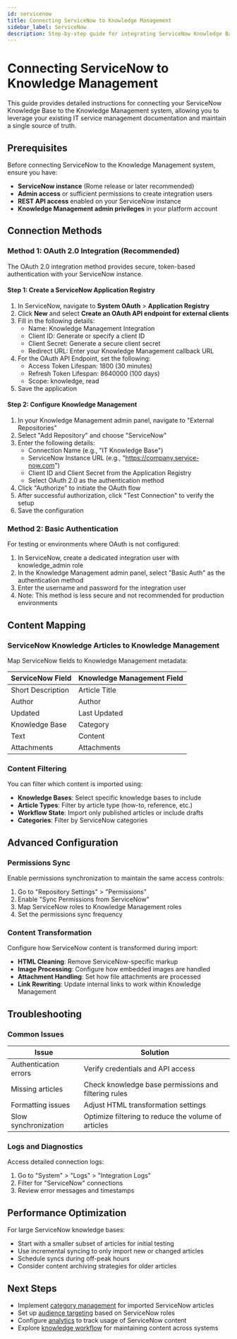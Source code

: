 ```yaml
---
id: servicenow
title: Connecting ServiceNow to Knowledge Management
sidebar_label: ServiceNow
description: Step-by-step guide for integrating ServiceNow Knowledge Base as a repository
---
```


# Connecting ServiceNow to Knowledge Management

This guide provides detailed instructions for connecting your ServiceNow Knowledge Base to the Knowledge Management system, allowing you to leverage your existing IT service management documentation and maintain a single source of truth.

## Prerequisites

Before connecting ServiceNow to the Knowledge Management system, ensure you have:

- **ServiceNow instance** (Rome release or later recommended)
- **Admin access** or sufficient permissions to create integration users
- **REST API access** enabled on your ServiceNow instance
- **Knowledge Management admin privileges** in your platform account

## Connection Methods

### Method 1: OAuth 2.0 Integration (Recommended)

The OAuth 2.0 integration method provides secure, token-based authentication with your ServiceNow instance.

#### Step 1: Create a ServiceNow Application Registry

1. In ServiceNow, navigate to **System OAuth** > **Application Registry**
2. Click **New** and select **Create an OAuth API endpoint for external clients**
3. Fill in the following details:
   - Name: Knowledge Management Integration
   - Client ID: Generate or specify a client ID
   - Client Secret: Generate a secure client secret
   - Redirect URL: Enter your Knowledge Management callback URL
4. For the OAuth API Endpoint, set the following:
   - Access Token Lifespan: 1800 (30 minutes)
   - Refresh Token Lifespan: 8640000 (100 days)
   - Scope: knowledge, read
5. Save the application

#### Step 2: Configure Knowledge Management

1. In your Knowledge Management admin panel, navigate to "External Repositories"
2. Select "Add Repository" and choose "ServiceNow"
3. Enter the following details:
   - Connection Name (e.g., "IT Knowledge Base")
   - ServiceNow Instance URL (e.g., "https://company.service-now.com")
   - Client ID and Client Secret from the Application Registry
   - Select OAuth 2.0 as the authentication method
4. Click "Authorize" to initiate the OAuth flow
5. After successful authorization, click "Test Connection" to verify the setup
6. Save the configuration

### Method 2: Basic Authentication

For testing or environments where OAuth is not configured:

1. In ServiceNow, create a dedicated integration user with knowledge_admin role
2. In the Knowledge Management admin panel, select "Basic Auth" as the authentication method
3. Enter the username and password for the integration user
4. Note: This method is less secure and not recommended for production environments

## Content Mapping

### ServiceNow Knowledge Articles to Knowledge Management

Map ServiceNow fields to Knowledge Management metadata:

| ServiceNow Field | Knowledge Management Field |
|------------------|----------------------------|
| Short Description | Article Title |
| Author | Author |
| Updated | Last Updated |
| Knowledge Base | Category |
| Text | Content |
| Attachments | Attachments |

### Content Filtering

You can filter which content is imported using:

- **Knowledge Bases**: Select specific knowledge bases to include
- **Article Types**: Filter by article type (how-to, reference, etc.)
- **Workflow State**: Import only published articles or include drafts
- **Categories**: Filter by ServiceNow categories

## Advanced Configuration

### Permissions Sync

Enable permissions synchronization to maintain the same access controls:

1. Go to "Repository Settings" > "Permissions"
2. Enable "Sync Permissions from ServiceNow"
3. Map ServiceNow roles to Knowledge Management roles
4. Set the permissions sync frequency

### Content Transformation

Configure how ServiceNow content is transformed during import:

- **HTML Cleaning**: Remove ServiceNow-specific markup
- **Image Processing**: Configure how embedded images are handled
- **Attachment Handling**: Set how file attachments are processed
- **Link Rewriting**: Update internal links to work within Knowledge Management

## Troubleshooting

### Common Issues

| Issue | Solution |
|-------|----------|
| Authentication errors | Verify credentials and API access |
| Missing articles | Check knowledge base permissions and filtering rules |
| Formatting issues | Adjust HTML transformation settings |
| Slow synchronization | Optimize filtering to reduce the volume of articles |

### Logs and Diagnostics

Access detailed connection logs:
1. Go to "System" > "Logs" > "Integration Logs"
2. Filter for "ServiceNow" connections
3. Review error messages and timestamps

## Performance Optimization

For large ServiceNow knowledge bases:

- Start with a smaller subset of articles for initial testing
- Use incremental syncing to only import new or changed articles
- Schedule syncs during off-peak hours
- Consider content archiving strategies for older articles

## Next Steps

- Implement [category management](/docs/knowledge-management/category-management) for imported ServiceNow articles
- Set up [audience targeting](/docs/knowledge-management/audience-management) based on ServiceNow roles
- Configure [analytics](/docs/knowledge-management/analytics-reporting) to track usage of ServiceNow content
- Explore [knowledge workflow](/docs/knowledge-management/knowledge-workflow) for maintaining content across systems
